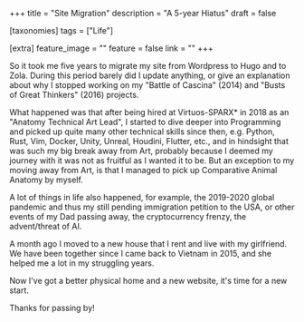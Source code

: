 +++
title = "Site Migration"
description = "A 5-year Hiatus"
draft = false

[taxonomies]
tags = ["Life"]

[extra]
feature_image = ""
feature = false
link = ""
+++

So it took me five years to migrate my site from Wordpress to Hugo and to Zola.
During this period barely did I update anything, or give an explanation about why I stopped working on my "Battle of Cascina" (2014) and "Busts of Great Thinkers" (2016) projects.

What happened was that after being hired at Virtuos-SPARX* in 2018 as an "Anatomy Technical Art Lead", I started to dive deeper into Programming and picked up quite many other technical skills since then, e.g. Python, Rust, Vim, Docker, Unity, Unreal, Houdini, Flutter, etc., and in hindsight that was such my big break away from Art, probably because I deemed my journey with it was not as fruitful as I wanted it to be. But an exception to my moving away from Art, is that I managed to pick up Comparative Animal Anatomy by myself.

A lot of things in life also happened, for example, the 2019-2020 global pandemic and thus my still pending immigration petition to the USA, or other events of my Dad passing away, the cryptocurrency frenzy, the advent/threat of AI.

A month ago I moved to a new house that I rent and live with my girlfriend. We have been together since I came back to Vietnam in 2015, and she helped me a lot in my struggling years.

Now I've got a better physical home and a new website, it's time for a new start.

Thanks for passing by!